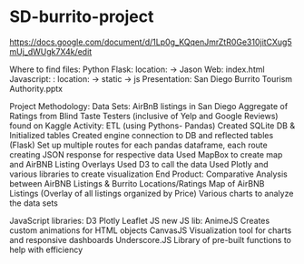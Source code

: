 # SD-burrito-project

https://docs.google.com/document/d/1Lp0g_KQqenJmrZtR0Ge310jitCXug5mUj_dWUgk7X4k/edit




Where to find files: 
Python Flask: location: -> Jason 
Web: index.html
Javascript: : location: -> static -> js
Presentation: San Diego Burrito Tourism Authority.pptx



Project Methodology: 
Data Sets:
AirBnB listings in San Diego 
Aggregate of Ratings from Blind Taste Testers (inclusive of Yelp and Google Reviews) found on Kaggle
Activity:
 ETL (using Pythons- Pandas)
 Created SQLite DB & Initialized tables
 Created engine connection to DB and reflected tables (Flask)
 Set up multiple routes for each pandas dataframe, each route creating JSON response for respective data
 Used MapBox to create map and AirBNB Listing Overlays
 Used D3 to call the data 
 Used Plotly and various libraries to create visualization
End Product:
 Comparative Analysis between AirBNB Listings & Burrito Locations/Ratings 
 Map of AirBNB Listings (Overlay of all listings organized by Price)
 Various charts to analyze the data sets


JavaScript libraries: 
 D3
 Plotly 
 Leaflet JS
new JS lib: 
AnimeJS
 Creates custom animations for HTML objects
 CanvasJS
 Visualization tool for charts and responsive dashboards
 Underscore.JS
 Library of pre-built functions to help 
with efficiency
